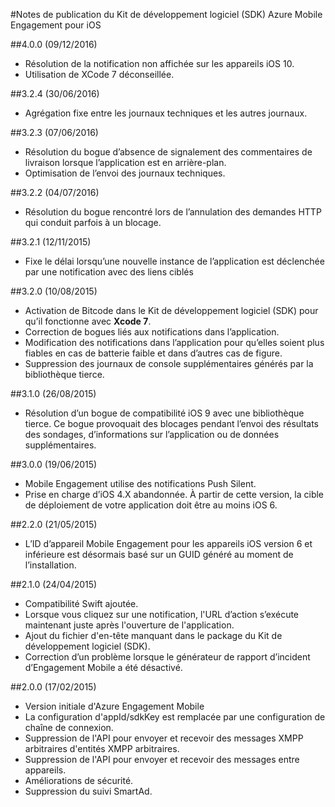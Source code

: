 <properties
	pageTitle="Notes de publication du Kit de développement logiciel (SDK) Azure Mobile Engagement pour iOS | Microsoft Azure"
	description="Dernières mises à jour et procédures du Kit de développement logiciel (SDK) iOS pour Azure Mobile Engagement"
	services="mobile-engagement"
	documentationCenter="mobile"
	authors="piyushjo"
	manager="erikre"
	editor="" />

<tags
	ms.service="mobile-engagement"
	ms.workload="mobile"
	ms.tgt_pltfrm="mobile-ios"
	ms.devlang="objective-c"
	ms.topic="article"
	ms.date="09/12/2016"
	ms.author="piyushjo" />

#Notes de publication du Kit de développement logiciel (SDK) Azure Mobile Engagement pour iOS

##4\.0.0 (09/12/2016)

-   Résolution de la notification non affichée sur les appareils iOS 10.
-   Utilisation de XCode 7 déconseillée.

##3\.2.4 (30/06/2016)

-   Agrégation fixe entre les journaux techniques et les autres journaux.

##3\.2.3 (07/06/2016)

-   Résolution du bogue d’absence de signalement des commentaires de livraison lorsque l’application est en arrière-plan.
-   Optimisation de l’envoi des journaux techniques.

##3\.2.2 (04/07/2016)

-   Résolution du bogue rencontré lors de l’annulation des demandes HTTP qui conduit parfois à un blocage.

##3\.2.1 (12/11/2015)

-   Fixe le délai lorsqu’une nouvelle instance de l’application est déclenchée par une notification avec des liens ciblés

##3\.2.0 (10/08/2015)

-   Activation de Bitcode dans le Kit de développement logiciel (SDK) pour qu’il fonctionne avec **Xcode 7**.
-   Correction de bogues liés aux notifications dans l’application.
-   Modification des notifications dans l’application pour qu’elles soient plus fiables en cas de batterie faible et dans d’autres cas de figure.
-   Suppression des journaux de console supplémentaires générés par la bibliothèque tierce.

##3\.1.0 (26/08/2015)

-   Résolution d’un bogue de compatibilité iOS 9 avec une bibliothèque tierce. Ce bogue provoquait des blocages pendant l’envoi des résultats des sondages, d’informations sur l’application ou de données supplémentaires.

##3\.0.0 (19/06/2015)

-   Mobile Engagement utilise des notifications Push Silent.
-   Prise en charge d’iOS 4.X abandonnée. À partir de cette version, la cible de déploiement de votre application doit être au moins iOS 6.

##2\.2.0 (21/05/2015)

-   L’ID d’appareil Mobile Engagement pour les appareils iOS version 6 et inférieure est désormais basé sur un GUID généré au moment de l’installation.

##2\.1.0 (24/04/2015)

-   Compatibilité Swift ajoutée.
-   Lorsque vous cliquez sur une notification, l'URL d’action s’exécute maintenant juste après l'ouverture de l'application.
-   Ajout du fichier d'en-tête manquant dans le package du Kit de développement logiciel (SDK).
-   Correction d’un problème lorsque le générateur de rapport d’incident d’Engagement Mobile a été désactivé.

##2\.0.0 (17/02/2015)

-   Version initiale d'Azure Engagement Mobile
-   La configuration d'appId/sdkKey est remplacée par une configuration de chaîne de connexion.
-   Suppression de l'API pour envoyer et recevoir des messages XMPP arbitraires d'entités XMPP arbitraires.
-   Suppression de l'API pour envoyer et recevoir des messages entre appareils.
-   Améliorations de sécurité.
-   Suppression du suivi SmartAd.

<!---HONumber=AcomDC_0921_2016-->